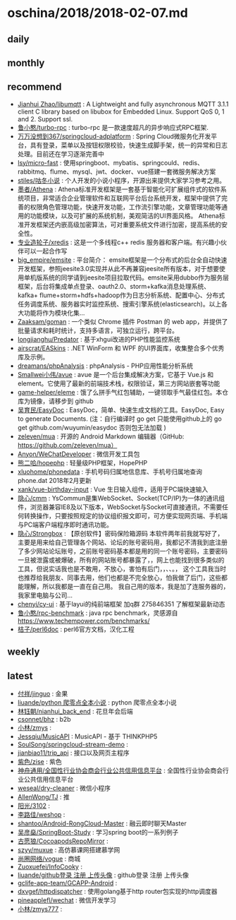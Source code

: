 # oschina/2018/2018-02-07.md



## daily



## monthly



## recommend

- [Jianhui Zhao/libumqtt](http://git.oschina.net/zhaojh329/libumqtt) : A Lightweight and fully asynchronous MQTT 3.1.1 client C library based on libubox for Embedded Linux. Support QoS 0, 1 and 2. Support ssl.
- [鲁小憨/turbo-rpc](http://git.oschina.net/hank-whu/turbo-rpc) : turbo-rpc 是一款速度超凡的异步响应式RPC框架.
- [万万没想到367/springcloud-adplatform](http://git.oschina.net/lwydyby/springcloud-adplatform) : Spring Cloud微服务化开发平台，具有登录，菜单以及按钮权限校验，快速生成脚手架，统一的异常和日志处理。目前还在学习逐渐完善中
- [lsy/micro-fast](http://git.oschina.net/kklt1996/micro-fast) : 使用springboot、mybatis、springcould、redis、rabbitmq、flume、mysql、jwt、docker、vue搭建一套微服务解决方案
- [stiles/咕冬小说](http://git.oschina.net/soft-stiles/GuDongXiaoShuo) : 个人开发的小说小程序，开源出来提供大家学习参考之用。
- [墨者/Athena](http://git.oschina.net/SMatrixMohist/Athena) : Athena标准开发框架是一套基于智能化可扩展组件式的软件系统项目，非常适合企业管理软件和互联网平台后台系统开发，框架中提供了完善的权限角色管理功能，快速开发功能，工作流引擎功能，文章管理功能等通用的功能模块，以及可扩展的系统机制，美观简洁的UI界面风格。 Athena标准开发框架还内嵌高级加密算法，可对重要系统文件进行加密，提高系统的安全性。
- [专业造轮子/xredis](http://git.oschina.net/zgzhanghao/xredis) : 这是一个多线程c++ redis 服务器和客户端。有兴趣小伙伴可以一起合作写
- [big_empire/emsite](http://git.oschina.net/hackempire/emsite-parent) : 平台简介： emsite框架是一个分布式的后台全自动快速开发框架，参照jeesite3.0实现并从此不再兼容jeesite所有版本，对于想要使用单机版系统的同学请到jeesite项目拉取代码。emsite采用dubbo作为服务层框架，后台将集成单点登录、oauth2.0、storm+kafka消息处理系统、kafka+ flume+storm+hdfs+hadoop作为日志分析系统、配置中心、分布式任务调度系统、服务器实时监控系统、搜索引擎系统(elasticsearch)。以上各大功能将作为模块化集...
- [Zaaksam/goman](http://git.oschina.net/zaaksam/goman) : 一个类似 Chrome 插件 Postman 的 web app，并提供了批量请求和耗时统计，支持多语言，可独立运行，跨平台。
- [longjianghu/Predator](http://git.oschina.net/longjianghu/Predator) : 基于xhgui改进的PHP性能监控系统
- [airscrat/EASkins](http://git.oschina.net/airscrat/EASkins) : .NET WinForm 和 WPF 的UI界面库，收集整合多个优秀库及示例。
- [dreamans/phpAnalysis](http://git.oschina.net/dreamans/phpAnalysis) : phpAnalysis - PHP应用性能分析系统
- [Smallwei小伟/avue](http://git.oschina.net/smallweigit/avue) : avue 是一个后台集成解决方案，它基于 Vue.js 和 element。它使用了最新的前端技术栈，权限验证，第三方网站嵌套等功能
- [game-helper/eleme](http://git.oschina.net/game-helper/eleme) : 饿了么拼手气红包辅助，一键领取手气最佳红包。本仓库为镜像，请移步到 github
- [吴育民/EasyDoc](http://git.oschina.net/wuyumin/easydoc) : EasyDoc，简单、快速生成文档的工具。EasyDoc, Easy to generate Documents. (注：自行编译时 go get 只能使用github上的 go get github.com/wuyumin/easydoc 否则包无法加载 )
- [zeleven/mua](http://git.oschina.net/zeleven/mua) : 开源的 Android Markdown 编辑器（GitHub: https://github.com/zeleven/mua）
- [Anyon/WeChatDeveloper](http://git.oschina.net/zoujingli/WeChatDeveloper) : 微信开发工具包
- [熊二哈/hopephp](http://git.oschina.net/wispx/hopephp) : 轻量级PHP框架，HopePHP
- [xluohome/phonedata](http://git.oschina.net/oss/phonedata) : 手机号码归属地信息库、手机号归属地查询 phone.dat 2018年2月更新
- [xank/vue-birthday-input](http://git.oschina.net/xank/vue-birthday-input) : Vue 生日输入组件，适用于PC端快速输入
- [隐心/cmm](http://git.oschina.net/yisin/cmm) : YsCommun是集WebSocket、Socket(TCP/IP)为一体的通讯组件，浏览器兼容IE8及以下版本，WebSocket与Socket可直接通讯，不需要任何转换操作，只要按照规定的协议组织报文即可，可方便实现网页端、手机端与PC端客户端程序即时通讯功能。
- [隐心/Strongbox](http://git.oschina.net/yisin/Strongbox) : 【原创软件】密码保险箱源码 本软件两年前我就写好了，主要是用来给自己管理各个网站、论坛的账号密码用，我都记不清我到底注册了多少网站论坛账号，之前账号密码基本都是用的同一个账号密码，主要密码一旦被泄露或被爆破，所有的网站账号都暴露了，，网上也能找到很多类似的工具，但说实话我也是不敢用，不放心，害怕有后门，，、、。， 这个工具我当时也推荐给我朋友、同事去用，他们也都是不完全放心，怕我做了后门，这些都能理解，所以我都是一直在自己用。 我自己用的版本，我是加了连服务器的，我家里电脑与公司...
- [chenyi/cy-ui](http://git.oschina.net/leiyuxi/cy-ui) : 基于layui的纯前端框架 加q群 275846351 了解框架最新动态
- [鲁小憨/rpc-benchmark](http://git.oschina.net/hank-whu/rpc-benchmark) : java rpc benchmark，灵感源自 https://www.techempower.com/benchmarks/
- [桔子/perl6doc](http://git.oschina.net/ijz/perl6doc) : perl6官方文档，汉化工程


## weekly



## latest

- [付祥/jinguo](http://git.oschina.net/12940/jinguo) : 金果
- [liuande/python 爬零点全本小说](http://git.oschina.net/liuande/python-PaLingDianQuanBenXiaoShuo) : python 爬零点全本小说
- [林钰朝/nianhui_back_end](http://git.oschina.net/LinYuChao/nianhui_back_end) : 花旦年会后端
- [csonnet/bhz](http://git.oschina.net/csonnet/bhz) : b2b
- [小林/zmys](http://git.oschina.net/zmwl777/zmys) : 
- [Jessqiu/MusicAPI](http://git.oschina.net/JessQiu/MusicAPI) : MusicAPI - 基于 THINKPHP5
- [SoulSong/springcloud-stream-demo](http://git.oschina.net/shuaisoul/springcloud-stream-demo) : 
- [jianbiao11/trip_api](http://git.oschina.net/jianbiao11/trip_api) : 接口以及网页主程序
- [紫色/zise](http://git.oschina.net/ziseqz/zise) : 紫色
- [神舟通用/全国性行业协会商会行业公共信用信息平台](http://git.oschina.net/szty/PCIP) : 全国性行业协会商会行业公共信用信息平台
- [weseal/dry-cleaner](http://git.oschina.net/weseal/dry-cleaner) : 微信小程序
- [AllenWong/TJ](http://git.oschina.net/AllenWong2/TJ) : 推
- [阳光/3102](http://git.oschina.net/ygysapp/3102) : 
- [李路佳/weshop](http://git.oschina.net/aiyamakakade/weshop) : 
- [shantoo/Android-RongCloud-Master](http://git.oschina.net/shan_too/Android-RongCloud-Master) : 融云即时聊天Master
- [吴彦燊/SpringBoot-Study](http://git.oschina.net/wuyanshen/SpringBoot-Study) : 学习spring boot的一系列例子
- [古愿狼/CocoapodsRepoMirror](http://git.oschina.net/moshiwu/CocoapodsRepoMirror) : 
- [szyy/muxue](http://git.oschina.net/xjblszyy/muxue) : 高仿慕课网搭建慕学网
- [尚圈网络/vogue](http://git.oschina.net/cqdmd/vogue) : 商城
- [Zuoxuefei/InfoCooky](http://git.oschina.net/Zuoxuefei/InfoCooky) : 
- [liuande/github登录 注册 上传头像](http://git.oschina.net/liuande/githubDengLu-ZhuCe-ShangChuanTouXiang) : github登录 注册 上传头像
- [gclife-app-team/GCAPP-Android](http://git.oschina.net/gclife-app-team/GCAPP-Android) : 
- [dxvgef/httpdispatcher](http://git.oschina.net/dxvgef/httpdispatcher) : 使用golang基于http router包实现的http调度器
- [pineapplefl/wechat](http://git.oschina.net/pineapplefl/wechat) : 微信开发学习
- [小林/zmys777](http://git.oschina.net/zmwl777/zmys777) : 